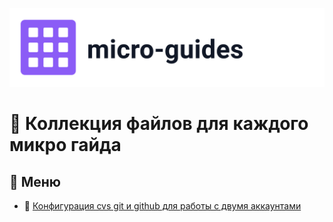 <p align="center">
  <picture>
    <source media="(prefers-color-scheme: dark)" srcset="micro-guides-logo-dark.svg">
    <img alt="micro-guides" src="micro-guides-logo-light.svg" width="640">
  </picture>
</p>

# 📘 Коллекция файлов для каждого микро гайда

## 📖 Меню
- 📜 [Конфигурация cvs git и github для работы с двумя аккаунтами](docs/two-github-acc/video-cheat-sheet.md)
